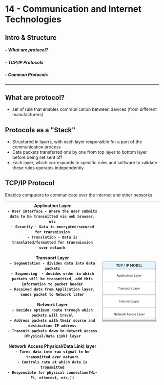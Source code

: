 # 14 - Communication and Internet Technologies
## Intro & Structure
##### - What are protocol?
##### - TCP/IP Protocols
##### - Common Protocols

---
## What are protocol?
 - set of rule that enables communication between devices (from different manufacturers)

## Protocols as a "Stack"
- Structured in layers, with each layer responsible for a part of the communication process
- Data packets transferred one by one from top layer to bottom layer before being set sent off
- Each layer, which corresponds to specific rules and software to validate these rules operates independently

## TCP/IP Protocol
Enables computers to communicate over the internet and other networks

| **Application Layer**<br>	`- User Interface - Where the user submits data to be transmitted via web browser, etc`<br>	`- Security - Data is encrypted/secured for transmission`<br>	`- Translation - Data is translated/formatted for transmission over network`  <br><br>**Transport Layer**<br>	`- Segmentation - divides data into data packets`<br>	`- Sequencing  - decides order in which packets will be transmitted, add this information to packet header`<br>	`- Received data from Application layer, sends packet to Network later`<br><br>**Network Layer**<br>	`- Decides optimum route through which packets will travel`<br>	`- Address packets with their source and destination IP address`<br>	`- Transmit packets down to Network Access (Physical/Data Link) layer`<br><br>**Network Access Physical/Data Link) layer**<br>	`- Turns data into raw signal to be transmitted over network`<br>	`- Controls rate at which data is transmitted`<br>	`- Responsible for physical connection(Wi-Fi, ethernet, etc.))` | ![](../Assets/Pasted%20image%2020250818192426.png) |
| ------------------------------------------------------------------------------------------------------------------------------------------------------------------------------------------------------------------------------------------------------------------------------------------------------------------------------------------------------------------------------------------------------------------------------------------------------------------------------------------------------------------------------------------------------------------------------------------------------------------------------------------------------------------------------------------------------------------------------------------------------------------------------------------------------------------------------------------------------------------------------------------------------------------------------------------------------------------------------------------------------------------------------------- | -------------------------------------------------- |
